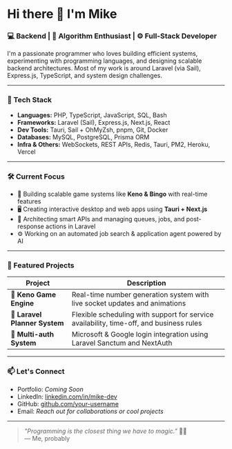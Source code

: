 # Hi there 👋 I'm Mike

### 💻 Backend | 🧠 Algorithm Enthusiast | ⚙️ Full-Stack Developer

I'm a passionate programmer who loves building efficient systems, experimenting with programming languages, and designing scalable backend architectures. Most of my work is around Laravel (via Sail), Express.js, TypeScript, and system design challenges.

---

### 🚀 Tech Stack

- **Languages:** PHP, TypeScript, JavaScript, SQL, Bash
- **Frameworks:** Laravel (Sail), Express.js, Next.js, React
- **Dev Tools:** Tauri, Sail + OhMyZsh, pnpm, Git, Docker
- **Databases:** MySQL, PostgreSQL, Prisma ORM
- **Infra & Others:** WebSockets, REST APIs, Redis, Tauri, PM2, Heroku, Vercel

---

### 🛠️ Current Focus

- 🧠 Building scalable game systems like **Keno & Bingo** with real-time features  
- 🖥️ Creating interactive desktop and web apps using **Tauri + Next.js**  
- 🧩 Architecting smart APIs and managing queues, jobs, and post-response actions in Laravel  
- ⚙️ Working on an automated job search & application agent powered by AI

---

### 📂 Featured Projects

| Project | Description |
|--------|-------------|
| 🎯 **Keno Game Engine** | Real-time number generation system with live socket updates and animations |
| 🧩 **Laravel Planner System** | Flexible scheduling with support for service availability, time-off, and business rules |
| 🔐 **Multi-auth System** | Microsoft & Google login integration using Laravel Sanctum and NextAuth | 

---

### 📫 Let's Connect

- Portfolio: _Coming Soon_  
- LinkedIn: [linkedin.com/in/mike-dev](https://linkedin.com/in/mikeraashoo)  
- GitHub: [github.com/your-username](https://github.com/codewithmikee)  
- Email: _Reach out for collaborations or cool projects_

---

> _"Programming is the closest thing we have to magic."_ 🧙‍♂️  
> — Me, probably
